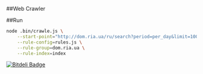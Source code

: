 ##Web Crawler

##Run

```bash
node .bin/crawle.js \
    --start-point="http://dom.ria.ua/ru/search?period=per_day&limit=100&category=0&with_photo=1&page=0" \
    --rule-config=rules.js \
    --rule-group=dom.ria.ua \
    --rule-index=index
```

[![Bitdeli Badge](https://d2weczhvl823v0.cloudfront.net/13W/node-crawler/trend.png)](https://bitdeli.com/free "Bitdeli Badge")

